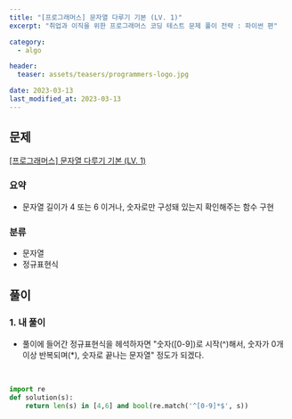 ```yaml
---
title: "[프로그래머스] 문자열 다루기 기본 (LV. 1)"
excerpt: "취업과 이직을 위한 프로그래머스 코딩 테스트 문제 풀이 전략 : 파이썬 편"

category:
  - algo

header:
  teaser: assets/teasers/programmers-logo.jpg

date: 2023-03-13
last_modified_at: 2023-03-13
---
```


## 문제

[[프로그래머스] 문자열 다루기 기본 (LV. 1)](https://programmers.co.kr/learn/courses/30/lessons/12918)

### 요약

- 문자열 길이가 4 또는 6 이거나, 숫자로만 구성돼 있는지 확인해주는 함수 구현
  <br>

### 분류

- 문자열
- 정규표현식

## 풀이

### 1. 내 풀이

- 풀이에 들어간 정규표현식을 헤석하자면 "숫자(\[0-9\])로 시작(^)해서, 숫자가 0개 이상 반복되며(\*), 숫자로 끝나는 문자열" 정도가 되겠다.

<br>

```python
import re
def solution(s):
    return len(s) in [4,6] and bool(re.match('^[0-9]*$', s))

```
